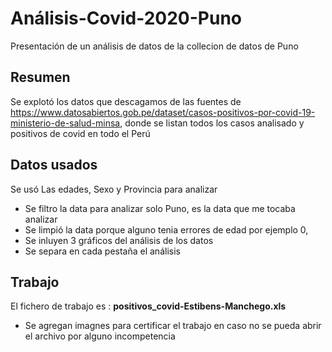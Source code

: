 # Análisis-Covid-2020-Puno
Presentación de un análisis de datos de la collecion de datos de Puno

## Resumen

Se explotó los datos que descagamos de las fuentes de https://www.datosabiertos.gob.pe/dataset/casos-positivos-por-covid-19-ministerio-de-salud-minsa, donde se listan todos los casos analisado y positivos de covid en todo el Perú

## Datos usados
Se usó Las edades, Sexo y Provincia para analizar
- Se filtro la data para analizar solo Puno, es la data que me tocaba analizar
- Se limpió la data porque alguno tenia errores de edad por ejemplo 0,
- Se inluyen 3 gráficos del análisis de los datos
- Se separa en cada pestaña el análisis

## Trabajo

El fichero de trabajo es : **positivos_covid-Estibens-Manchego.xls**
- Se agregan imagnes para certificar el trabajo en caso no se pueda abrir el archivo por alguno incompetencia 
